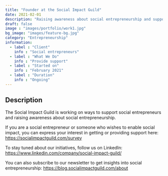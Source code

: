 ```yaml
---
title: "Founder at the Social Impact Guild"
date: 2021-02-01
description: "Raising awareness about social entrepreneurship and supporting social entrepreneurs"
draft: false
image : "images/portfolio/work1.jpg"
bg_image: "images/feature-bg.jpg"
category: "Entrepreneurship"
information:
  - label : "Client"
    info : "Social entrepreneurs"
  - label : "What We Do"
    info : "Provide support"
  - label : "Started on"
    info : "February 2021"
  - label : "Duration"
    info : "Ongoing"
---
```


## Description

The Social Impact Guild is working on ways to support social entrepreneurs and raising awareness about social entrepreneurship.

If you are a social entrepreneur or someone who wishes to enable social impact, you can express your interest in getting or providing support here: https://socialimpactguild.com/survey

To stay tuned about our initiatives, follow us on LinkedIn:
https://www.linkedin.com/company/social-impact-guild/

You can also subscribe to our newsletter to get insights into social entrepreneurship: https://blog.socialimpactguild.com/about
